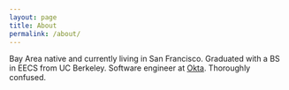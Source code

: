 ```yaml
---
layout: page
title: About
permalink: /about/
---
```


Bay Area native and currently living in San Francisco.
Graduated with a BS in EECS from UC Berkeley.
Software engineer at [Okta](https://www.okta.com/).
Thoroughly confused.
